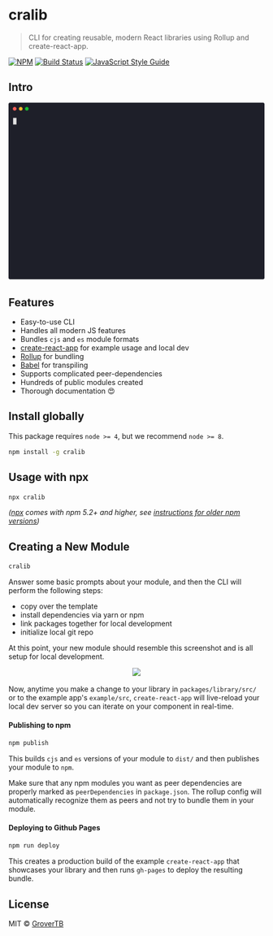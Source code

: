 # cralib

> CLI for creating reusable, modern React libraries using Rollup and create-react-app.

[![NPM](https://img.shields.io/npm/v/cralib.svg)](https://www.npmjs.com/package/cralib) [![Build Status](https://travis-ci.com/transitive-bullshit/cralib.svg?branch=master)](https://travis-ci.com/transitive-bullshit/cralib) [![JavaScript Style Guide](https://img.shields.io/badge/code_style-standard-brightgreen.svg)](https://standardjs.com)


## Intro

<p align="center">
  <img width="600" src="https://raw.githubusercontent.com/grovertb/cralib/master/media/demo.svg">
</p>


## Features

- Easy-to-use CLI
- Handles all modern JS features
- Bundles `cjs` and `es` module formats
- [create-react-app](https://github.com/facebookincubator/create-react-app) for example usage and local dev
- [Rollup](https://rollupjs.org/) for bundling
- [Babel](https://babeljs.io/) for transpiling
- Supports complicated peer-dependencies
- Hundreds of public modules created
- Thorough documentation :heart_eyes:


## Install globally

This package requires `node >= 4`, but we recommend `node >= 8`.

```bash
npm install -g cralib
```

## Usage with npx

```bash
npx cralib
```

_([npx](https://medium.com/@maybekatz/introducing-npx-an-npm-package-runner-55f7d4bd282b) comes with npm 5.2+ and higher, see [instructions for older npm versions](https://gist.github.com/gaearon/4064d3c23a77c74a3614c498a8bb1c5f))_

## Creating a New Module

```bash
cralib
```

Answer some basic prompts about your module, and then the CLI will perform the following steps:
- copy over the template
- install dependencies via yarn or npm
- link packages together for local development
- initialize local git repo

At this point, your new module should resemble this screenshot and is all setup for local development.

<p align="center">
  <img width="600" src="https://cdn.rawgit.com/grovertb/cralib/master/media/tree.svg">
</p>


Now, anytime you make a change to your library in `packages/library/src/` or to the example app's `example/src`, `create-react-app` will live-reload your local dev server so you can iterate on your component in real-time.

#### Publishing to npm

```bash
npm publish
```

This builds `cjs` and `es` versions of your module to `dist/` and then publishes your module to `npm`.

Make sure that any npm modules you want as peer dependencies are properly marked as `peerDependencies` in `package.json`. The rollup config will automatically recognize them as peers and not try to bundle them in your module.


#### Deploying to Github Pages

```bash
npm run deploy
```

This creates a production build of the example `create-react-app` that showcases your library and then runs `gh-pages` to deploy the resulting bundle.


## License

MIT © [GroverTB](https://github.com/grovertb)
